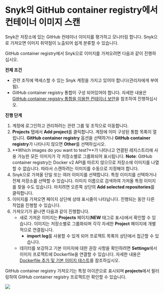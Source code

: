 # Snyk의 GitHub container registry에서 컨테이너 이미지 스캔

Snyk은 저장소에 있는 GitHub 컨테이너 이미지를 평가하고 모니터링 합니다. Snyk으로 가져오면 이미지 취약점이 노출되어 쉽게 분류할 수 있습니다.

GitHub container registry에서 Snyk으로 이미지를 가져오려면 다음과 같이 진행하십시오.

**전제 조건**

* 관련 조직에 액세스할 수 있는 Snyk 계정을 가지고 있어야 합니다(관리자에게 부여됨).
* GitHub container registry 통합이 구성 되어있어야 합니다. 자세한 내용은 [GitHub container registry 통합을 이용한 컨테이너 보안](container-security-with-github-container-registry-integration.md)을 참조하여 진행하십시오.

**진행 단계**

1. 계정에 로그인하고 관리하려는 관련 그룹 및 조직으로 이동합니다.
2. **Projects** 탭에서 **Add project**를 클릭합니다. 계정에 이미 구성된 통합 목록이 열립니다. **GitHub container registry** 옵션을 선택하거나 **GitHub container registry**가 나타나지 않으면 **Other**를 선택하십시오.
3. **Which images do you want to test?**가 나타나고 연결된 레지스트리에 사용 가능한 모든 이미지가 각 저장소별로 그룹화되어 표시됩니다. **Note**: GitHub container registry는 Docker v2 API를 따르지 않으므로 저장소에 이미지를 나열할 수 없습니다. 따라서 스캔하려는 이미지를 수동으로 지정해야 합니다.
4. Snyk으로 가져올 단일 또는 여러 이미지를 선택합니다. 특정 이미지를 선택하거나 전체 저장소를 선택할 수 있습니다. 이미지 이름으로 검색하여 가져올 특정 이미지를 찾을 수도 있습니다. 마치려면 오른쪽 상단의 **Add selected repositories**를 클릭합니다.
5. 이미지를 가져오면 페이지 상단에 상태 표시줄이 나타납니다. 진행되는 동안 다른 작업을 진행할 수 있습니다.
6. 가져오기가 끝나면 다음과 같이 진행합니다.
   * 새로 가져온 이미지는 **Projects** 페이지(**NEW** 태그로 표시)에서 확인할 수 있습니다. 이미지는 저장소별로 그룹화되며 각각 자세한 **Project** 페이지에 개별적으로 연결됩니다.
     * **import log**를 사용할 수 있게 되어 프로젝트 목록의 상단에서 접근할 수 있습니다.
   * 데이터를 보강하고 기본 이미지에 대한 권장 사항을 확인하려면 **Settings**에서 이미지 프로젝트에 Dockerfile을 연결할 수 있습니다. 자세한 내용은 [Dockerfile 추가 및 기본 이미지 테스트](../../scan-your-dockerfile/adding-your-dockerfile-and-test-your-base-image.md)를 참조하십시오.

GitHub container registry 가져오기는 특정 아이콘으로 표시되며 **projects**에서 필터링하여 GitHub container registry 프로젝트만 확인할 수 있습니다.

![](../../../../.gitbook/assets/mceclip1-5-.png)
